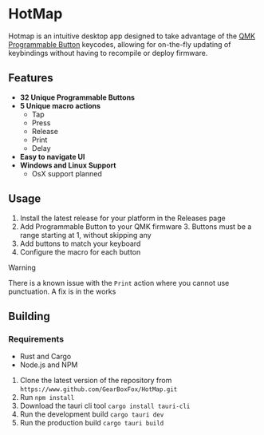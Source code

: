 # HotMap
Hotmap is an intuitive desktop app designed to take advantage of 
the [QMK Programmable Button](https://docs.qmk.fm/features/programmable_button) keycodes,
allowing for on-the-fly updating of keybindings without having to recompile or deploy firmware.

## Features
- **32 Unique Programmable Buttons**
- **5 Unique macro actions** 
  - Tap
  - Press
  - Release
  - Print
  - Delay
- **Easy to navigate UI**
- **Windows and Linux Support**
  - OsX support planned

## Usage
1. Install the latest release for your platform in the Releases page
2. Add Programmable Button to your QMK firmware
   3. Buttons must be a range starting at 1, without skipping any
4. Add buttons to match your keyboard
5. Configure the macro for each button

> [!WARNING]  
> There is a known issue with the `Print` action where you cannot use punctuation. A fix is in the works

## Building
### Requirements
- Rust and Cargo
- Node.js and NPM

1. Clone the latest version of the repository from `https://www.github.com/GearBoxFox/HotMap.git`
2. Run `npm install`
3. Download the tauri cli tool `cargo install tauri-cli`
4. Run the development build `cargo tauri dev`
5. Run the production build `cargo tauri build`
